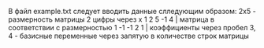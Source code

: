 В файл example.txt следует вводить данные слледующим образом:
2x5              - размерность матрицы 2 цифры через x
1 2 5 -1 4       | матрица в соответствии с размерностью
1 -1 -1 2 1      | коэффициенты через пробел
3, 4             - базисные переменные через запятую в количестве строк матрицы

